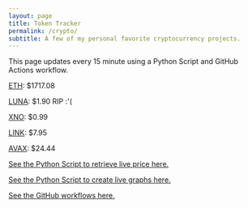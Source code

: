 ```yaml
---
layout: page
title: Token Tracker
permalink: /crypto/
subtitle: A few of my personal favorite cryptocurrency projects.
---
```


 This page updates every 15 minute using a Python Script and GitHub Actions workflow.


<!--BEGINCRYPTOINPUT-->
[ETH](https://smfxfc.github.io/crypto/eth.html): $1717.08

[LUNA](https://smfxfc.github.io/crypto/luna.html): $1.90 RIP :'(

[XNO](https://smfxfc.github.io/crypto/xno.html): $0.99

[LINK](https://smfxfc.github.io/crypto/link.html): $7.95

[AVAX](https://smfxfc.github.io/crypto/avax.html): $24.44

<!--ENDCRYPTOINPUT-->
 
 
[See the Python Script to retrieve live price here.](https://github.com/smfxfc/smfxfc.github.io/blob/master/src/get_cryptos.py)

[See the Python Script to create live graphs here.](https://github.com/smfxfc/smfxfc.github.io/blob/master/src/graph_crypto.py)

[See the GitHub workflows here.](https://github.com/smfxfc/smfxfc.github.io/blob/master/.github/workflows/)
